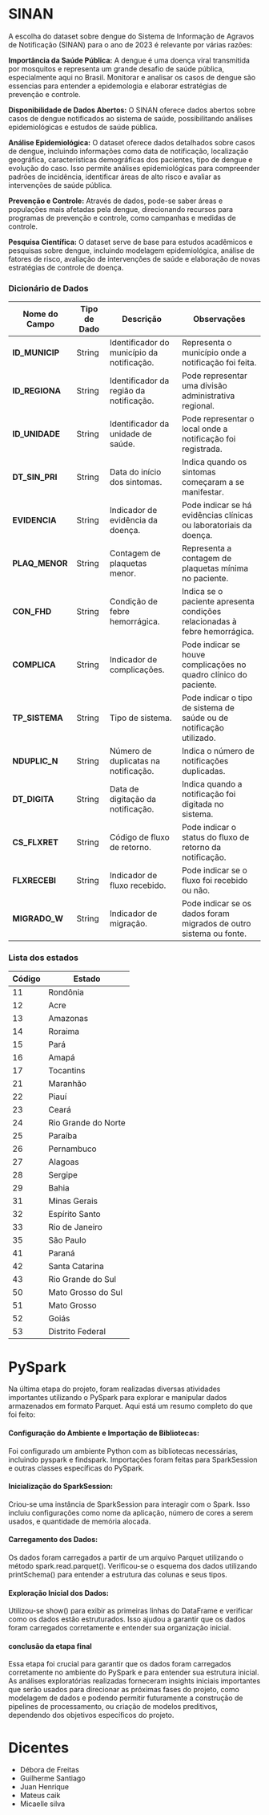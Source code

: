 # **SINAN**

A escolha do dataset sobre dengue do Sistema de Informação de Agravos de Notificação (SINAN) para o ano de 2023 é relevante por várias razões:

**Importância da Saúde Pública:** A dengue é uma doença viral transmitida por mosquitos e representa um grande desafio de saúde pública, especialmente aqui no Brasil. Monitorar e analisar os casos de dengue são essencias para entender a epidemologia e elaborar estratégias de prevenção e controle.

**Disponibilidade de Dados Abertos:** O SINAN oferece dados abertos sobre casos de dengue notificados ao sistema de saúde, possibilitando análises epidemiológicas e estudos de saúde pública.

**Análise Epidemiológica:** O dataset oferece dados detalhados sobre casos de dengue, incluindo informações como data de notificação, localização geográfica, características demográficas dos pacientes, tipo de dengue e evolução do caso. Isso permite análises epidemiológicas para compreender padrões de incidência, identificar áreas de alto risco e avaliar as intervenções de saúde pública.

**Prevenção e Controle:** Através de dados, pode-se saber áreas e populações mais afetadas pela dengue, direcionando recursos para programas de prevenção e controle, como campanhas e medidas de controle.

**Pesquisa Científica:** O dataset serve de base para estudos acadêmicos e pesquisas sobre dengue, incluindo modelagem epidemiológica, análise de fatores de risco, avaliação de intervenções de saúde e elaboração de novas estratégias de controle de doença.

### Dicionário de Dados

| Nome do Campo | Tipo de Dado | Descrição | Observações |
| ------------- | ------------ | --------- | ----------- |
| **ID_MUNICIP** | String | Identificador do município da notificação. | Representa o município onde a notificação foi feita. |
| **ID_REGIONA** | String | Identificador da região da notificação. | Pode representar uma divisão administrativa regional. |
| **ID_UNIDADE** | String | Identificador da unidade de saúde. | Pode representar o local onde a notificação foi registrada. |
| **DT_SIN_PRI** | String | Data do início dos sintomas. | Indica quando os sintomas começaram a se manifestar. |
| **EVIDENCIA** | String | Indicador de evidência da doença. | Pode indicar se há evidências clínicas ou laboratoriais da doença. |
| **PLAQ_MENOR** | String | Contagem de plaquetas menor. | Representa a contagem de plaquetas mínima no paciente. |
| **CON_FHD** | String | Condição de febre hemorrágica. | Indica se o paciente apresenta condições relacionadas à febre hemorrágica. |
| **COMPLICA** | String | Indicador de complicações. | Pode indicar se houve complicações no quadro clínico do paciente. |
| **TP_SISTEMA** | String | Tipo de sistema. | Pode indicar o tipo de sistema de saúde ou de notificação utilizado. |
| **NDUPLIC_N** | String | Número de duplicatas na notificação. | Indica o número de notificações duplicadas. |
| **DT_DIGITA** | String | Data de digitação da notificação. | Indica quando a notificação foi digitada no sistema. |
| **CS_FLXRET** | String | Código de fluxo de retorno. | Pode indicar o status do fluxo de retorno da notificação. |
| **FLXRECEBI** | String | Indicador de fluxo recebido. | Pode indicar se o fluxo foi recebido ou não. |
| **MIGRADO_W** | String | Indicador de migração. | Pode indicar se os dados foram migrados de outro sistema ou fonte. |

### Lista dos estados

| Código | Estado                |
|--------|-----------------------|
| 11     | Rondônia              |
| 12     | Acre                  |
| 13     | Amazonas              |
| 14     | Roraima               |
| 15     | Pará                  |
| 16     | Amapá                 |
| 17     | Tocantins             |
| 21     | Maranhão              |
| 22     | Piauí                 |
| 23     | Ceará                 |
| 24     | Rio Grande do Norte   |
| 25     | Paraíba               |
| 26     | Pernambuco            |
| 27     | Alagoas               |
| 28     | Sergipe               |
| 29     | Bahia                 |
| 31     | Minas Gerais          |
| 32     | Espírito Santo        |
| 33     | Rio de Janeiro        |
| 35     | São Paulo             |
| 41     | Paraná                |
| 42     | Santa Catarina        |
| 43     | Rio Grande do Sul     |
| 50     | Mato Grosso do Sul    |
| 51     | Mato Grosso           |
| 52     | Goiás                 |
| 53     | Distrito Federal      |

# PySpark

Na última etapa do projeto, foram realizadas diversas atividades importantes utilizando o PySpark para explorar e manipular dados armazenados em formato Parquet. Aqui está um resumo completo do que foi feito:

#### Configuração do Ambiente e Importação de Bibliotecas:

Foi configurado um ambiente Python com as bibliotecas necessárias, incluindo pyspark e findspark.
Importações foram feitas para SparkSession e outras classes específicas do PySpark.

#### Inicialização do SparkSession:

Criou-se uma instância de SparkSession para interagir com o Spark. Isso incluiu configurações como nome da aplicação, número de cores a serem usados, e quantidade de memória alocada.

#### Carregamento dos Dados:

Os dados foram carregados a partir de um arquivo Parquet utilizando o método spark.read.parquet().
Verificou-se o esquema dos dados utilizando printSchema() para entender a estrutura das colunas e seus tipos.

#### Exploração Inicial dos Dados:

Utilizou-se show() para exibir as primeiras linhas do DataFrame e verificar como os dados estão estruturados.
Isso ajudou a garantir que os dados foram carregados corretamente e entender sua organização inicial.

#### conclusão da etapa final 

Essa etapa foi crucial para garantir que os dados foram carregados corretamente no ambiente do PySpark e para entender sua estrutura inicial. As análises exploratórias realizadas forneceram insights iniciais importantes que serão usados para direcionar as próximas fases do projeto, como modelagem de dados e podendo permitir futuramente a construção de pipelines de processamento, ou criação de modelos preditivos, dependendo dos objetivos específicos do projeto.



# **Dicentes**

* Débora de Freitas 
* Guilherme Santiago
* Juan Henrique 
* Mateus caik 
* Micaelle silva



